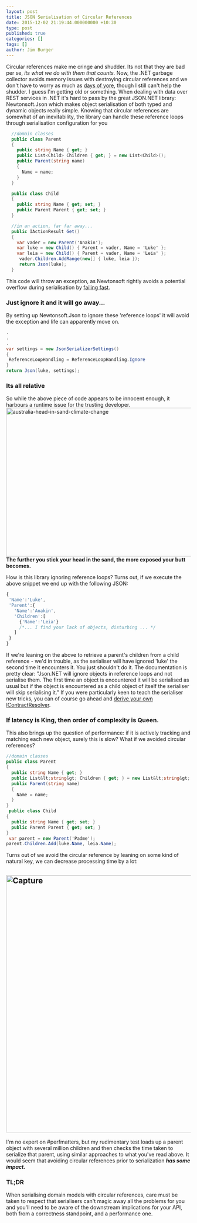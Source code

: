 ```yaml
---
layout: post
title: JSON Serialisation of Circular References
date: 2015-12-02 21:19:44.000000000 +10:30
type: post
published: true
categories: []
tags: []
author: Jim Burger
---
```

 Circular references make me cringe and shudder. Its not that they are bad per se, <em>its what we do with them that counts.</em>
 Now, the .NET garbage collector avoids memory issues with destroying circular references and we don't have to worry as much as <a href="https://msdn.microsoft.com/en-us/library/aa716190(v=vs.60).aspx">days of yore</a>, though I still can't help the shudder. I guess I'm getting old or something.
 When dealing with data over REST services in .NET it's hard to pass by the great JSON.NET library: Newtonsoft.Json which makes object serialisation of both typed and dynamic objects really simple.
 Knowing that circular references are somewhat of an inevitability, the library can handle these reference loops through serialisation configuration for you

```csharp
  //domain classes
  public class Parent
  {
    public string Name { get; }
    public List<Child> Children { get; } = new List<Child>();
    public Parent(string name)
    {
      Name = name;
    }
  }

  public class Child
  {
    public string Name { get; set; }
    public Parent Parent { get; set; }
  }

  //in an action, far far away...
  public IActionResult Get()
  {
    var vader = new Parent('Anakin');
    var luke = new Child() { Parent = vader, Name = 'Luke' };
    var leia = new Child() { Parent = vader, Name = 'Leia' };
     vader.Children.AddRange(new[] { luke, leia });
     return Json(luke);
  }
```
This code will throw an exception, as Newtonsoft rightly avoids a potential overflow during serialisation by <a href="https://en.wikipedia.org/wiki/Fail-fast">failing fast</a>.
<h3>Just ignore it and it will go away...</h3>
 By setting up Newtonsoft.Json to ignore these 'reference loops' it will avoid the exception and life can apparently move on.

 ```csharp
.
.
.
var settings = new JsonSerializerSettings()
{
  ReferenceLoopHandling = ReferenceLoopHandling.Ignore
}
return Json(luke, settings);
```
### Its all relative
 So while the above piece of code appears to be innocent enough, it harbours a runtime issue for the trusting developer.
 <img class="alignnone size-full wp-image-827701" src="{{ site.baseurl }}/assets/australia-head-in-sand-climate-change1.jpg" alt="australia-head-in-sand-climate-change" width="742" height="404" /> **The further you stick your head in the sand, the more exposed your butt becomes.**

 How is this library ignoring reference loops? Turns out, if we execute the above snippet we end up with the following JSON:

 ```javascript
{
  'Name':'Luke',
  'Parent':{
    'Name':'Anakin',
    'Children':[
      {'Name':'Leia'}
      /*... I find your lack of objects, disturbing ... */
    ]
  }
}
```

 If we're leaning on the above to retrieve a parent's children from a child reference - we'd in trouble, as the serialiser will have ignored 'luke' the second time it encounters it. You just shouldn't do it. The documentation is pretty clear:
 "Json.NET will ignore objects in reference loops and not serialise them. The first time an object is encountered it will be serialised as usual but if the object is encountered as a child object of itself the serialiser will skip serialising it."
 If you were particularly keen to teach the serialiser new tricks, you can of course go ahead and <a href="http://www.newtonsoft.com/json/help/html/ConditionalProperties.htm">derive your own IContractResolver</a>.
<h3>If latency is King, then order of complexity is Queen.</h3>
 This also brings up the question of performance: if it is actively tracking and matching each new object, surely this is slow? What if we avoided circular references?

```csharp
//domain classes
public class Parent
{
  public string Name { get; }
  public List&lt;string&gt; Children { get; } = new List&lt;string&gt;();
  public Parent(string name)
  {
    Name = name;
  }
}
 public class Child
{
  public string Name { get; set; }
  public Parent Parent { get; set; }
}
 var parent = new Parent('Padme');
parent.Children.Add(luke.Name, leia.Name);
```

 Turns out of we avoid the circular reference by leaning on some kind of natural key, we can decrease processing time by a lot:
<h2><img class="alignnone size-full wp-image-827709" src="{{ site.baseurl }}/assets/capture.png" alt="Capture" width="1267" height="699" /></h2>
 I'm no expert on #perfmatters, but my rudimentary test loads up a parent object with several million children and then checks the time taken to serialize that parent, using similar approaches to what you've read above. It would seem that avoiding circular references prior to serialization <strong><em>has some impact.</em></strong>
<h3>TL;DR</h3>
 When serialising domain models with circular references, care must be taken to respect that serialisers can't magic away all the problems for you and you'll need to be aware of the downstream implications for your API, both from a correctness standpoint, and a performance one.

